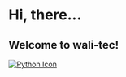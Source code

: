 
# Hi, there...
## Welcome to wali-tec!
[![Python Icon](https://www.python.org/static/img/python-logo.png)](https://www.python.org/)




<!---
Wal5ikha4n/Wal5ikha4n is a ✨ special ✨ repository because its `README.md` (this file) appears on your GitHub profile.
You can click the Preview link to take a look at your changes.
--->
